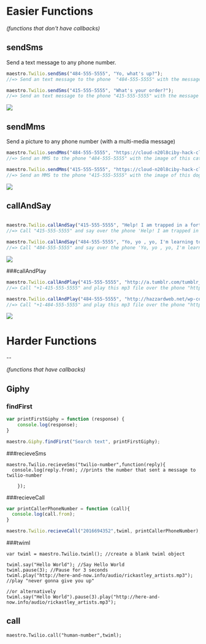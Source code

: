 # Easier Functions
*(functions that don't have callbacks)*

## sendSms
Send a text message to any phone number.

```js
maestro.Twilio.sendSms("484-555-5555", "Yo, what's up?");
//=> Send an text message to the phone  "484-555-5555" with the message "Yo, what's up?"

maestro.Twilio.sendSms("415-555-5555", "What's your order?");
//=> Send an text message to the phone "415-555-5555" with the message "What's your order?"
```
[![](https://cloud-n20l8ciby-hack-club-bot.vercel.app/12UXVkpCb.png)](http://jsbin.com/xofila/1/edit?js,console)

## sendMms
Send a picture to any phone number (with a multi-media message)

```js
maestro.Twilio.sendMms("484-555-5555", "https://cloud-n20l8ciby-hack-club-bot.vercel.app/13gptoCGu.jpg");
//=> Send an MMS to the phone "484-555-5555" with the image of this cat "https://cloud-n20l8ciby-hack-club-bot.vercel.app/14gptoCGu.jpg".

maestro.Twilio.sendMms("415-555-5555", "https://cloud-n20l8ciby-hack-club-bot.vercel.app/15VnGB2ij.png");
//=> Send an MMS to the phone "415-555-5555" with the image of this dog "https://cloud-n20l8ciby-hack-club-bot.vercel.app/16VnGB2ij.png".
```

[![](https://cloud-n20l8ciby-hack-club-bot.vercel.app/17UXVkpCb.png)](http://jsbin.com/xofila/2/edit?js,console)

## callAndSay

```js

maestro.Twilio.callAndSay("415-555-5555", "Help! I am trapped in a fortune cookie factory!");
//=> Call "415-555-5555" and say over the phone 'Help! I am trapped in a fortune cookie factory!'".

maestro.Twilio.callAndSay("484-555-5555", "Yo, yo , yo, I'm learning to rap! WITH CODE!");
//=> Call "484-555-5555" and say over the phone 'Yo, yo , yo, I'm learning to rap! WITH CODE!'".
```

[![](https://cloud-n20l8ciby-hack-club-bot.vercel.app/18UXVkpCb.png)](http://jsbin.com/xofila/4/edit?js,console)

###callAndPlay

```js
maestro.Twilio.callAndPlay("415-555-5555", "http://a.tumblr.com/tumblr_lnzkskqchW1qfhzsvo1.mp3");
//=> Call "+1-415-555-5555" and play this mp3 file over the phone "http://a.tumblr.com/tumblr_lnzkskqchW1qfhzsvo1.mp3".

maestro.Twilio.callAndPlay("484-555-5555", "http://hazzardweb.net/wp-content/uploads/RickRoll/RickRoll.mp3");
//=> Call "+1-484-555-5555" and play this mp3 file over the phone "http://hazzardweb.net/wp-content/uploads/RickRoll/RickRoll.mp3".
```

[![](https://cloud-n20l8ciby-hack-club-bot.vercel.app/19UXVkpCb.png)](http://jsbin.com/xofila/5/edit?js,console)

# Harder Functions
--

*(functions that have callbacks)*

## Giphy

### findFirst
```js
var printFirstGiphy = function (response) {
    console.log(response);
}

maestro.Giphy.findFirst("Search text", printFirstGiphy);
```

###recieveSms
```
maestro.Twilio.recieveSms("twilio-number",function(reply){
  console.log(reply.from); //prints the number that sent a message to twilio-number

    });
```

###recieveCall

```js
var printCallerPhoneNumber = function (call){
  console.log(call.from);
}

maestro.Twilio.recieveCall("2016694352",twiml, printCallerPhoneNumber);
```

###twiml
```
var twiml = maestro.Twilio.twiml(); //create a blank twiml object

twiml.say("Hello World"); //Say Hello World
twiml.pause(3); //Pause for 3 seconds
twiml.play("http://here-and-now.info/audio/rickastley_artists.mp3"); //play "never gonna give you up"

//or alternatively
twiml.say("Hello World").pause(3).play("http://here-and-now.info/audio/rickastley_artists.mp3");
```

## call
```
maestro.Twilio.call("human-number",twiml);
```

